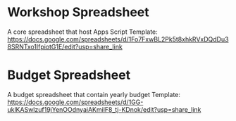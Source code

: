 # Workshop Spreadsheet
A core spreadsheet that host Apps Script
Template: https://docs.google.com/spreadsheets/d/1Fo7FxwBL2Pk5t8xhkRVxDQdDu38SRNTxo1lfpiotG1E/edit?usp=share_link


# Budget Spreadsheet
A budget spreadsheet that contain yearly budget
Template: https://docs.google.com/spreadsheets/d/1GG-uklKASwlzuf19jYenOOdnyaiAKmilF8_tj-KDnok/edit?usp=share_link


